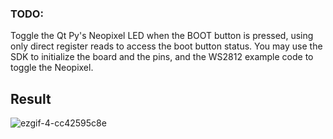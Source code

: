 ### TODO:

Toggle the Qt Py's Neopixel LED when the BOOT button is pressed, using only direct register reads to access the boot button status. You may use the SDK to initialize the board and the pins, and the WS2812 example code to toggle the Neopixel. 


## Result
![ezgif-4-cc42595c8e](https://user-images.githubusercontent.com/113784775/200093821-feec0d7e-42f9-439b-b6e6-04b126659a52.gif)
